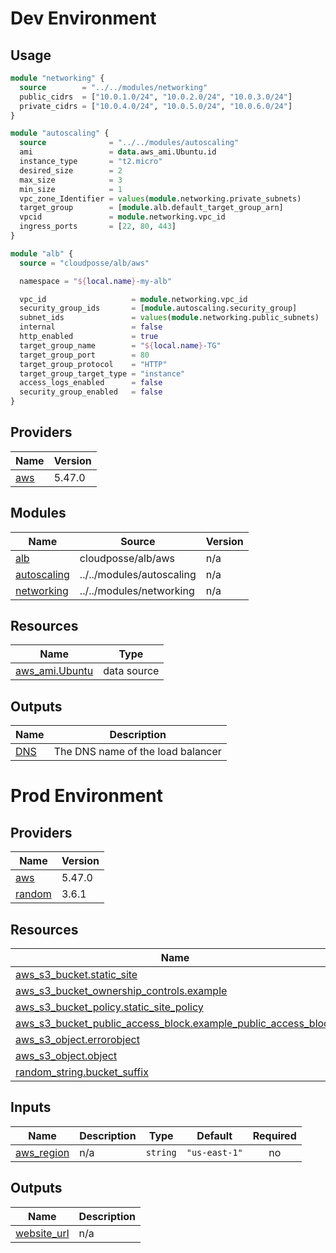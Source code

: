 # Dev Environment

## Usage

```terraform
module "networking" {
  source        = "../../modules/networking"
  public_cidrs  = ["10.0.1.0/24", "10.0.2.0/24", "10.0.3.0/24"]
  private_cidrs = ["10.0.4.0/24", "10.0.5.0/24", "10.0.6.0/24"]
}

module "autoscaling" {
  source              = "../../modules/autoscaling"
  ami                 = data.aws_ami.Ubuntu.id
  instance_type       = "t2.micro"
  desired_size        = 2
  max_size            = 3
  min_size            = 1
  vpc_zone_Identifier = values(module.networking.private_subnets)
  target_group        = [module.alb.default_target_group_arn]
  vpcid               = module.networking.vpc_id
  ingress_ports       = [22, 80, 443]
}

module "alb" {
  source = "cloudposse/alb/aws"

  namespace = "${local.name}-my-alb"

  vpc_id                   = module.networking.vpc_id
  security_group_ids       = [module.autoscaling.security_group]
  subnet_ids               = values(module.networking.public_subnets)
  internal                 = false
  http_enabled             = true
  target_group_name        = "${local.name}-TG"
  target_group_port        = 80
  target_group_protocol    = "HTTP"
  target_group_target_type = "instance"
  access_logs_enabled      = false
  security_group_enabled   = false
}
```

## Providers

| Name | Version |
|------|---------|
| <a name="provider_aws"></a> [aws](#provider\_aws) | 5.47.0 |

## Modules

| Name | Source | Version |
|------|--------|---------|
| <a name="module_alb"></a> [alb](#module\_alb) | cloudposse/alb/aws | n/a |
| <a name="module_autoscaling"></a> [autoscaling](#module\_autoscaling) | ../../modules/autoscaling | n/a |
| <a name="module_networking"></a> [networking](#module\_networking) | ../../modules/networking | n/a |

## Resources

| Name | Type |
|------|------|
| [aws_ami.Ubuntu](https://registry.terraform.io/providers/hashicorp/aws/latest/docs/data-sources/ami) | data source |

## Outputs

| Name | Description |
|------|-------------|
| <a name="output_DNS"></a> [DNS](#output\_DNS) | The DNS name of the load balancer |

# Prod Environment

## Providers

| Name | Version |
|------|---------|
| <a name="provider_aws"></a> [aws](#provider\_aws) | 5.47.0 |
| <a name="provider_random"></a> [random](#provider\_random) | 3.6.1 |

## Resources

| Name | Type |
|------|------|
| [aws_s3_bucket.static_site](https://registry.terraform.io/providers/hashicorp/aws/latest/docs/resources/s3_bucket) | resource |
| [aws_s3_bucket_ownership_controls.example](https://registry.terraform.io/providers/hashicorp/aws/latest/docs/resources/s3_bucket_ownership_controls) | resource |
| [aws_s3_bucket_policy.static_site_policy](https://registry.terraform.io/providers/hashicorp/aws/latest/docs/resources/s3_bucket_policy) | resource |
| [aws_s3_bucket_public_access_block.example_public_access_block](https://registry.terraform.io/providers/hashicorp/aws/latest/docs/resources/s3_bucket_public_access_block) | resource |
| [aws_s3_object.errorobject](https://registry.terraform.io/providers/hashicorp/aws/latest/docs/resources/s3_object) | resource |
| [aws_s3_object.object](https://registry.terraform.io/providers/hashicorp/aws/latest/docs/resources/s3_object) | resource |
| [random_string.bucket_suffix](https://registry.terraform.io/providers/hashicorp/random/latest/docs/resources/string) | resource |

## Inputs

| Name | Description | Type | Default | Required |
|------|-------------|------|---------|:--------:|
| <a name="input_aws_region"></a> [aws\_region](#input\_aws\_region) | n/a | `string` | `"us-east-1"` | no |

## Outputs

| Name | Description |
|------|-------------|
| <a name="output_website_url"></a> [website\_url](#output\_website\_url) | n/a |

